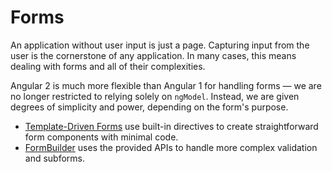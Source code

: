 # Forms
An application without user input is just a page. Capturing input from the user is the cornerstone of any application. In many cases, this means dealing with forms and all of their complexities.

Angular 2 is much more flexible than Angular 1 for handling forms — we are no longer restricted to relying solely on `ngModel`. Instead, we are given degrees of simplicity and power, depending on the form's purpose.

- [Template-Driven Forms](template-driven/template-driven_forms.md) use built-in directives to create straightforward form components with minimal code.
- [FormBuilder](form-builder/form-builder.md) uses the provided APIs to handle more complex validation and subforms.
